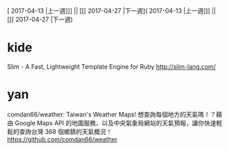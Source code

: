 [ 2017-04-13 |上一週]]] || [[[ 2017-04-27 |下一週]( 2017-04-13 |上一週]]] || [[[ 2017-04-27 |下一週)



# kide

Slim - A Fast, Lightweight Template Engine for Ruby
<http://slim-lang.com/>  

# yan

comdan66/weather: Taiwan's Weather Maps! 想查詢每個地方的天氣嗎！？藉由 Google Maps API 的地圖服務，以及中央氣象局網站的天氣預報，讓你快速輕鬆的查詢台灣 368 個鄉鎮的天氣概況！
<https://github.com/comdan66/weather>  